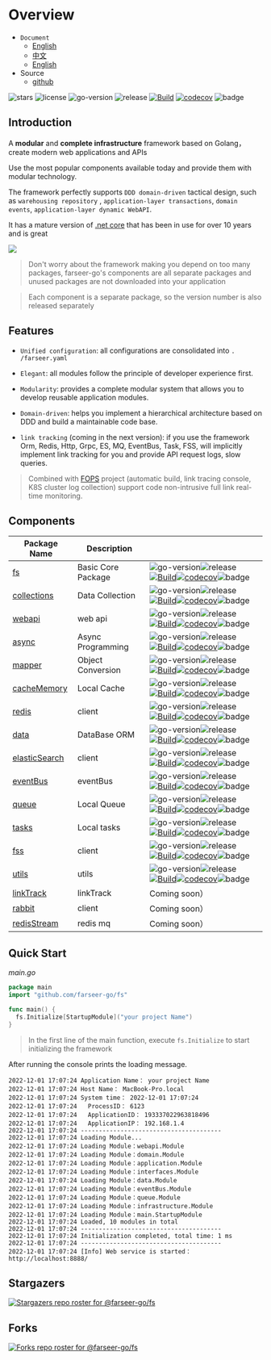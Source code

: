 # Overview
- `Document`
  - [English](https://farseer-go.gitee.io/en-us/)
  - [中文](https://farseer-go.gitee.io/)
  - [English](https://farseer-go.github.io/doc/en-us/)
- Source
  - [github](https://github.com/farseer-go/fs)

![stars](https://img.shields.io/github/stars/farseer-go?style=social)
![license](https://img.shields.io/github/license/farseer-go/fs)
![go-version](https://img.shields.io/github/go-mod/go-version/farseer-go/fs)
![release](https://img.shields.io/github/v/release/farseer-go/fs)
[![Build](https://github.com/farseer-go/fs/actions/workflows/go.yml/badge.svg)](https://github.com/farseer-go/fs/actions/workflows/go.yml)
[![codecov](https://img.shields.io/codecov/c/github/farseer-go/fs)](https://codecov.io/gh/farseer-go/fs)
![badge](https://goreportcard.com/badge/github.com/farseer-go/fs)
## Introduction

A **modular** and **complete infrastructure** framework based on Golang，create modern web applications and APIs

Use the most popular components available today and provide them with modular technology.

The framework perfectly supports `DDD domain-driven` tactical design, such as `warehousing repository`
, `application-layer transactions`, `domain events`, `application-layer dynamic WebAPI`.

It has a mature version of [.net core](https://github.com/FarseerNet/Farseer.Net/) that has been in use for over 10
years and is great

![](https://farseer-go.gitee.io/images/farseer-go.png)

> Don't worry about the framework making you depend on too many packages, farseer-go's components are all separate
> packages and unused packages are not downloaded into your application

> Each component is a separate package, so the version number is also released separately

## Features

- `Unified configuration`: all configurations are consolidated into `. /farseer.yaml`

- `Elegant`: all modules follow the principle of developer experience first.

- `Modularity`: provides a complete modular system that allows you to develop reusable application modules.

- `Domain-driven`: helps you implement a hierarchical architecture based on DDD and build a maintainable code base.

- `link tracking` (coming in the next version): if you use the framework Orm, Redis, Http, Grpc, ES, MQ, EventBus, Task, FSS, will implicitly implement link tracking for you and provide API request logs, slow queries.

> Combined with [FOPS](https://github.com/FarseerNet/FOPS) project (automatic build, link tracing console, K8S cluster log collection) support code non-intrusive full link real-time monitoring.

## Components

| Package Name                                                 | Description        |                                                                                                                                                                                                                                                                                                                                                                                                                                                                                                                                               |
|--------------------------------------------------------------|--------------------|-----------------------------------------------------------------------------------------------------------------------------------------------------------------------------------------------------------------------------------------------------------------------------------------------------------------------------------------------------------------------------------------------------------------------------------------------------------------------------------------------------------------------------------------------|
| [fs](https://github.com/farseer-go/fs)                       | Basic Core Package | ![go-version](https://img.shields.io/github/go-mod/go-version/farseer-go/fs)![release](https://img.shields.io/github/v/release/farseer-go/fs)[![Build](https://github.com/farseer-go/fs/actions/workflows/go.yml/badge.svg)](https://github.com/farseer-go/fs/actions/workflows/go.yml)[![codecov](https://img.shields.io/codecov/c/github/farseer-go/fs)](https://codecov.io/gh/farseer-go/fs)![badge](https://goreportcard.com/badge/github.com/farseer-go/fs)                                                                              |
| [collections](https://github.com/farseer-go/collections)     | Data Collection    | ![go-version](https://img.shields.io/github/go-mod/go-version/farseer-go/collections)![release](https://img.shields.io/github/v/release/farseer-go/collections)[![Build](https://github.com/farseer-go/collections/actions/workflows/go.yml/badge.svg)](https://github.com/farseer-go/collections/actions/workflows/go.yml)[![codecov](https://img.shields.io/codecov/c/github/farseer-go/collections)](https://codecov.io/gh/farseer-go/collections)![badge](https://goreportcard.com/badge/github.com/farseer-go/collections)               |
| [webapi](https://github.com/farseer-go/webapi)               | web api            | ![go-version](https://img.shields.io/github/go-mod/go-version/farseer-go/webapi)![release](https://img.shields.io/github/v/release/farseer-go/webapi)[![Build](https://github.com/farseer-go/webapi/actions/workflows/go.yml/badge.svg)](https://github.com/farseer-go/webapi/actions/workflows/go.yml)[![codecov](https://img.shields.io/codecov/c/github/farseer-go/webapi)](https://codecov.io/gh/farseer-go/webapi)![badge](https://goreportcard.com/badge/github.com/farseer-go/webapi)                                                  |
| [async](https://github.com/farseer-go/async)                 | Async Programming  | ![go-version](https://img.shields.io/github/go-mod/go-version/farseer-go/async)![release](https://img.shields.io/github/v/release/farseer-go/async)[![Build](https://github.com/farseer-go/async/actions/workflows/go.yml/badge.svg)](https://github.com/farseer-go/async/actions/workflows/go.yml)[![codecov](https://img.shields.io/codecov/c/github/farseer-go/async)](https://codecov.io/gh/farseer-go/async)![badge](https://goreportcard.com/badge/github.com/farseer-go/async)                                                         | 
| [mapper](https://github.com/farseer-go/mapper)               | Object Conversion  | ![go-version](https://img.shields.io/github/go-mod/go-version/farseer-go/mapper)![release](https://img.shields.io/github/v/release/farseer-go/mapper)[![Build](https://github.com/farseer-go/mapper/actions/workflows/go.yml/badge.svg)](https://github.com/farseer-go/mapper/actions/workflows/go.yml)[![codecov](https://img.shields.io/codecov/c/github/farseer-go/mapper)](https://codecov.io/gh/farseer-go/mapper)![badge](https://goreportcard.com/badge/github.com/farseer-go/mapper)                                                  | 
| [cacheMemory](https://github.com/farseer-go/cacheMemory)     | Local Cache        | ![go-version](https://img.shields.io/github/go-mod/go-version/farseer-go/cacheMemory)![release](https://img.shields.io/github/v/release/farseer-go/cacheMemory)[![Build](https://github.com/farseer-go/cacheMemory/actions/workflows/go.yml/badge.svg)](https://github.com/farseer-go/cacheMemory/actions/workflows/go.yml)[![codecov](https://img.shields.io/codecov/c/github/farseer-go/cacheMemory)](https://codecov.io/gh/farseer-go/cacheMemory)![badge](https://goreportcard.com/badge/github.com/farseer-go/cacheMemory)               |
| [redis](https://github.com/farseer-go/redis)                 | client             | ![go-version](https://img.shields.io/github/go-mod/go-version/farseer-go/redis)![release](https://img.shields.io/github/v/release/farseer-go/redis)[![Build](https://github.com/farseer-go/redis/actions/workflows/build.yml/badge.svg)](https://github.com/farseer-go/redis/actions/workflows/build.yml)[![codecov](https://img.shields.io/codecov/c/github/farseer-go/redis)](https://codecov.io/gh/farseer-go/redis)![badge](https://goreportcard.com/badge/github.com/farseer-go/redis)                                                         |
| [data](https://github.com/farseer-go/data)                   | DataBase ORM       | ![go-version](https://img.shields.io/github/go-mod/go-version/farseer-go/data)![release](https://img.shields.io/github/v/release/farseer-go/data)[![Build](https://github.com/farseer-go/data/actions/workflows/build.yml/badge.svg)](https://github.com/farseer-go/data/actions/workflows/build.yml)[![codecov](https://img.shields.io/codecov/c/github/farseer-go/data)](https://codecov.io/gh/farseer-go/data)![badge](https://goreportcard.com/badge/github.com/farseer-go/data)                                                                | 
| [elasticSearch](https://github.com/farseer-go/elasticSearch) | client             | ![go-version](https://img.shields.io/github/go-mod/go-version/farseer-go/elasticSearch)![release](https://img.shields.io/github/v/release/farseer-go/elasticSearch)[![Build](https://github.com/farseer-go/elasticSearch/actions/workflows/build.yml/badge.svg)](https://github.com/farseer-go/elasticSearch/actions/workflows/build.yml)[![codecov](https://img.shields.io/codecov/c/github/farseer-go/elasticSearch)](https://codecov.io/gh/farseer-go/elasticSearch)![badge](https://goreportcard.com/badge/github.com/farseer-go/elasticSearch) | 
| [eventBus](https://github.com/farseer-go/eventBus)           | eventBus           | ![go-version](https://img.shields.io/github/go-mod/go-version/farseer-go/eventBus)![release](https://img.shields.io/github/v/release/farseer-go/eventBus)[![Build](https://github.com/farseer-go/eventBus/actions/workflows/go.yml/badge.svg)](https://github.com/farseer-go/eventBus/actions/workflows/go.yml)[![codecov](https://img.shields.io/codecov/c/github/farseer-go/eventBus)](https://codecov.io/gh/farseer-go/eventBus)![badge](https://goreportcard.com/badge/github.com/farseer-go/eventBus)                                    | 
| [queue](https://github.com/farseer-go/queue)                 | Local Queue        | ![go-version](https://img.shields.io/github/go-mod/go-version/farseer-go/queue)![release](https://img.shields.io/github/v/release/farseer-go/queue)[![Build](https://github.com/farseer-go/queue/actions/workflows/go.yml/badge.svg)](https://github.com/farseer-go/queue/actions/workflows/go.yml)[![codecov](https://img.shields.io/codecov/c/github/farseer-go/queue)](https://codecov.io/gh/farseer-go/queue)![badge](https://goreportcard.com/badge/github.com/farseer-go/queue)                                                         | 
| [tasks](https://github.com/farseer-go/tasks)                 | Local tasks        | ![go-version](https://img.shields.io/github/go-mod/go-version/farseer-go/tasks)![release](https://img.shields.io/github/v/release/farseer-go/tasks)[![Build](https://github.com/farseer-go/tasks/actions/workflows/go.yml/badge.svg)](https://github.com/farseer-go/tasks/actions/workflows/go.yml)[![codecov](https://img.shields.io/codecov/c/github/farseer-go/tasks)](https://codecov.io/gh/farseer-go/tasks)![badge](https://goreportcard.com/badge/github.com/farseer-go/tasks)                                                         | 
| [fss](https://github.com/farseer-go/fss)                     | client             | ![go-version](https://img.shields.io/github/go-mod/go-version/farseer-go/fss)![release](https://img.shields.io/github/v/release/farseer-go/fss)[![Build](https://github.com/farseer-go/fss/actions/workflows/build.yml/badge.svg)](https://github.com/farseer-go/fss/actions/workflows/build.yml)[![codecov](https://img.shields.io/codecov/c/github/farseer-go/fss)](https://codecov.io/gh/farseer-go/fss)![badge](https://goreportcard.com/badge/github.com/farseer-go/fss)                                                                       | 
| [utils](https://github.com/farseer-go/utils)                 | utils              | ![go-version](https://img.shields.io/github/go-mod/go-version/farseer-go/utils)![release](https://img.shields.io/github/v/release/farseer-go/utils)[![Build](https://github.com/farseer-go/utils/actions/workflows/go.yml/badge.svg)](https://github.com/farseer-go/utils/actions/workflows/go.yml)[![codecov](https://img.shields.io/codecov/c/github/farseer-go/utils)](https://codecov.io/gh/farseer-go/utils)![badge](https://goreportcard.com/badge/github.com/farseer-go/utils)                                                         |
| [linkTrack](https://github.com/farseer-go/linkTrack)         | linkTrack          | Coming soon）                                                                                                                                                                                                                                                                                                                                                                                                                                                                                                                                  |
| [rabbit](https://github.com/farseer-go/rabbit)               | client             | Coming soon）                                                                                                                                                                                                                                                                                                                                                                                                                                                                                                                                  |
| [redisStream](https://github.com/farseer-go/redisStream)     | redis mq           | Coming soon）                                                                                                                                                                                                                                                                                                                                                                                                                                                                                                                                  |

## Quick Start

_main.go_
```go
package main
import "github.com/farseer-go/fs"

func main() {
  fs.Initialize[StartupModule]("your project Name")
}
```

> In the first line of the main function, execute `fs.Initialize` to start initializing the framework

After running the console prints the loading message.

```
2022-12-01 17:07:24 Application Name： your project Name
2022-12-01 17:07:24 Host Name： MacBook-Pro.local
2022-12-01 17:07:24 System time： 2022-12-01 17:07:24
2022-12-01 17:07:24   ProcessID： 6123
2022-12-01 17:07:24   ApplicationID： 193337022963818496
2022-12-01 17:07:24   ApplicationIP： 192.168.1.4
2022-12-01 17:07:24 ---------------------------------------
2022-12-01 17:07:24 Loading Module...
2022-12-01 17:07:24 Loading Module：webapi.Module
2022-12-01 17:07:24 Loading Module：domain.Module
2022-12-01 17:07:24 Loading Module：application.Module
2022-12-01 17:07:24 Loading Module：interfaces.Module
2022-12-01 17:07:24 Loading Module：data.Module
2022-12-01 17:07:24 Loading Module：eventBus.Module
2022-12-01 17:07:24 Loading Module：queue.Module
2022-12-01 17:07:24 Loading Module：infrastructure.Module
2022-12-01 17:07:24 Loading Module：main.StartupModule
2022-12-01 17:07:24 Loaded, 10 modules in total
2022-12-01 17:07:24 ---------------------------------------
2022-12-01 17:07:24 Initialization completed, total time: 1 ms 
2022-12-01 17:07:24 ---------------------------------------
2022-12-01 17:07:24 [Info] Web service is started：http://localhost:8888/
```
## Stargazers

[![Stargazers repo roster for @farseer-go/fs](https://reporoster.com/stars/farseer-go/fs)](https://github.com/farseer-go/fs/stargazers)

## Forks

[![Forks repo roster for @farseer-go/fs](https://reporoster.com/forks/farseer-go/fs)](https://github.com/farseer-go/fs/network/members)